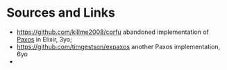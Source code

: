 # Sources and Links

- https://github.com/killme2008/corfu abandoned implementation of [Paxos](https://en.wikipedia.org/wiki/Paxos_(computer_science)) in Elixir, 3yo;
- https://github.com/timgestson/expaxos another Paxos implementation, 6yo
-
